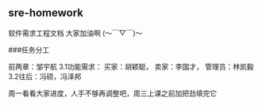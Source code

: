 ## sre-homework
软件需求工程文档
大家加油啊 (～￣▽￣)～

###任务分工

前两章：邹宇航
3.1功能需求：
买家：胡颖聪，
卖家：李国才，
管理员：林凯毅
3.2往后：冯硕，冯泽邦

周一看看大家进度，人手不够再调整吧，周三上课之前加把劲填完它
